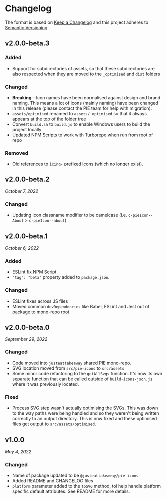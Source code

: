 # Changelog

The format is based on [Keep a Changelog](http://keepachangelog.com/en/1.0.0/)
and this project adheres to [Semantic Versioning](http://semver.org/spec/v2.0.0.html).


v2.0.0-beta.3
------------------------------
### Added
- Support for subdirectories of assets, so that these subdirectories are also respected when they are moved to the `_optimised` and `dist` folders

### Changed
- **Breaking** – Icon names have been normalised against design and brand naming. This means a lot of icons (mainly naming) have been changed in this release (please contact the PIE team for help with migration).
- `assets/optimised` renamed to `assets/_optimised` so that it always appears at the top of the folder tree
- Convert `build.sh` to `build.js` to enable Windows users to build the project locally
- Updated NPM Scripts to work with Turborepo when run from root of repo

### Removed
- Old references to `icing-` prefixed icons (which no longer exist).


v2.0.0-beta.2
------------------------------
*October 7, 2022*

### Changed
- Updating icon classname modifier to be camelcase (i.e. `c-pieIcon--About` > `c-pieIcon--about`)


v2.0.0-beta.1
------------------------------
*October 6, 2022*

### Added
- ESLint fix NPM Script
- `"tag": "beta"` property added to `package.json`.

### Changed
- ESLint fixes across JS files
- Moved common `devDependencies` like Babel, ESLint and Jest out of package to mono-repo root.


v2.0.0-beta.0
------------------------------
*September 29, 2022*

### Changed
- Code moved into `justeattakeaway` shared PIE mono-repo.
- SVG location moved from `src/pie-icons` to `src/assets`
- Some minor code refactoring to the `getAllSvgs` function. It's now its own separate function that can be called outside of `build-icons-json.js` where it was previously located.

### Fixed
- Process SVG step wasn't actually optimising the SVGs. This was down to the way paths were being handled and so they weren't being written correctly to an output directory. This is now fixed and these optimised files get output to `src/assets/optimised`.


v1.0.0
------------------------------
*May 4, 2022*

### Changed
- Name of package updated to be `@justeattakeaway/pie-icons`
- Added README and CHANGELOG files
- `platform` parameter added to the `toSVG` method, toi help handle platform specific default attributes. See README for more details.
